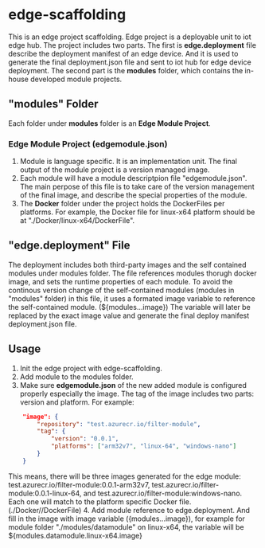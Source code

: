 # edge-scaffolding
This is an edge project scaffolding. Edge project is a deployable unit to iot edge hub. The project includes two parts. The first is **edge.deployment** file describe the deployment manifest of an edge device. And it is used to generate the final deployment.json file and sent to iot hub for edge device deployment. The second part is the **modules** folder, which contains the in-house developed module projects.

## "modules" Folder
Each folder under **modules** folder is an **Edge Module Project**.
### Edge Module Project (edgemodule.json)
1. Module is language specific. It is an implementation unit. The final output of the module project is a version managed image.
2. Each module will have a module descriptpion file "edgemodule.json". The main perpose of this file is to take care of the version management of the final image, and describe the special properties of the module.
3. The **Docker** folder under the project holds the DockerFiles per platforms. For example, the Docker file for linux-x64 platform should be at "./Docker/linux-x64/DockerFile".

## "edge.deployment" File
The deployment includes both third-party images and the self contained modules under modules folder. The file references modules thorugh docker image, and sets the runtime properties of each module. To avoid the continous version change of the self-contained modules (modules in "modules" folder) in this file, it uses a formated image variable to reference the self-contained module. (${modules.<modulename>.<platform>.image}) The variable will later be replaced by the exact image value and generate the final deploy manifest deployment.json file.

## Usage
1. Init the edge project with edge-scaffolding.
2. Add module to the modules folder. 
3. Make sure **edgemodule.json** of the new added module is configured properly especially the image. The tag of the image includes two parts: version and platform. For example:
```json
    "image": {
        "repository": "test.azurecr.io/filter-module",
        "tag": {
            "version": "0.0.1",
            "platforms": ["arm32v7", "linux-64", "windows-nano"]
        }
    }
```
This means, there will be three images generated for the edge module: test.azurecr.io/filter-module:0.0.1-arm32v7, test.azurecr.io/filter-module:0.0.1-linux-64, and test.azurecr.io/filter-module:windows-nano. Each one will match to the platform specific Docker file. (./Docker/<platform>/DockerFile)
4. Add module reference to edge.deployment. And fill in the image with image variable ({modules.<modulefoldername>.<platform>.image}), for example for module folder "./modules/datamodule" on linux-x64, the variable will be ${modules.datamodule.linux-x64.image}

